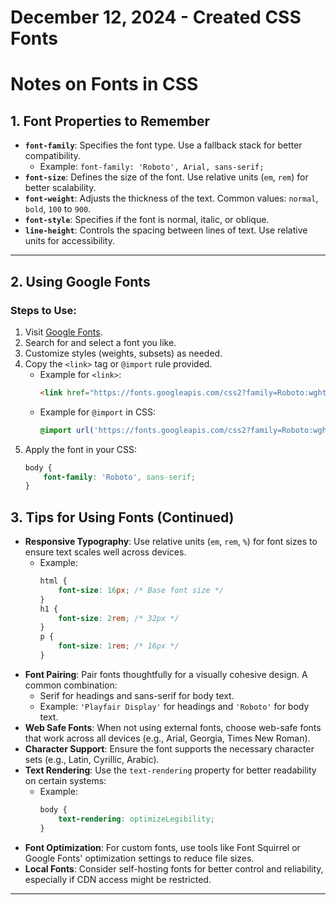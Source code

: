 # December 12, 2024 - Created CSS Fonts

# Notes on Fonts in CSS

## 1. Font Properties to Remember
- **`font-family`**: Specifies the font type. Use a fallback stack for better compatibility.
  - Example: `font-family: 'Roboto', Arial, sans-serif;`
- **`font-size`**: Defines the size of the font. Use relative units (`em`, `rem`) for better scalability.
- **`font-weight`**: Adjusts the thickness of the text. Common values: `normal`, `bold`, `100` to `900`.
- **`font-style`**: Specifies if the font is normal, italic, or oblique.
- **`line-height`**: Controls the spacing between lines of text. Use relative units for accessibility.

---

## 2. Using Google Fonts
### Steps to Use:
1. Visit [Google Fonts](https://fonts.google.com/).
2. Search for and select a font you like.
3. Customize styles (weights, subsets) as needed.
4. Copy the `<link>` tag or `@import` rule provided.
   - Example for `<link>`:
     ```html
     <link href="https://fonts.googleapis.com/css2?family=Roboto:wght@400;700&display=swap" rel="stylesheet">
     ```
   - Example for `@import` in CSS:
     ```css
     @import url('https://fonts.googleapis.com/css2?family=Roboto:wght@400;700&display=swap');
     
     ```
5. Apply the font in your CSS:
   ```css
   body {
       font-family: 'Roboto', sans-serif;
   }
   ```

## 3. Tips for Using Fonts (Continued)
- **Responsive Typography**: Use relative units (`em`, `rem`, `%`) for font sizes to ensure text scales well across devices.
  - Example:
    ```css
    html {
        font-size: 16px; /* Base font size */
    }
    h1 {
        font-size: 2rem; /* 32px */
    }
    p {
        font-size: 1rem; /* 16px */
    }
    ```
- **Font Pairing**: Pair fonts thoughtfully for a visually cohesive design. A common combination:
  - Serif for headings and sans-serif for body text.
  - Example: `'Playfair Display'` for headings and `'Roboto'` for body text.
- **Web Safe Fonts**: When not using external fonts, choose web-safe fonts that work across all devices (e.g., Arial, Georgia, Times New Roman).
- **Character Support**: Ensure the font supports the necessary character sets (e.g., Latin, Cyrillic, Arabic).
- **Text Rendering**: Use the `text-rendering` property for better readability on certain systems:
  - Example:
    ```css
    body {
        text-rendering: optimizeLegibility;
    }
    ```
- **Font Optimization**: For custom fonts, use tools like Font Squirrel or Google Fonts' optimization settings to reduce file sizes.
- **Local Fonts**: Consider self-hosting fonts for better control and reliability, especially if CDN access might be restricted.

---
